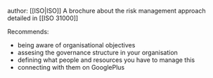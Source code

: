 author: [[ISO|ISO]]
A brochure about the risk management approach detailed in [[ISO 31000]]

Recommends:
- being aware of organisational objectives
- assesing the governance structure in your organisation
- defining what people and resources you have to manage this
- connecting with them on GooglePlus
